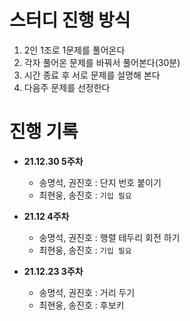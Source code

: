# 스터디 진행 방식

1. 2인 1조로 1문제를 풀어온다
2. 각자 풀어온 문제를 바꿔서 풀어본다(30분)
3. 시간 종료 후 서로 문제를 설명해 본다
4. 다음주 문제를 선정한다

# 진행 기록

- **21.12.30 5주차**
    - 송명석, 권진호 : 단지 번호 붙이기
    - 최현웅, 송진호 : `기입 필요`

- **21.12 4주차**
    - 송명석, 권진호 : 행렬 테두리 회전 하기
    - 최현웅, 송진호 : `기입 필요`

- **21.12.23 3주차**
    - 송명석, 권진호 : 거리 두기
    - 최현웅, 송진호 : 후보키
